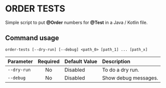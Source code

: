 # ORDER TESTS

Simple script to put **@Order** numbers for **@Test** in a Java / Kotlin file.

## Command usage

```shell
order-tests [--dry-run] [--debug] <path_0> [path_1] ... [path_x]
```

| Parameter   | Required | Default Value | Description          |
|:------------|:--------:|:--------------|:---------------------|
| `--dry-run` |    No    | Disabled      | To do a dry run.     |
| `--debug`   |    No    | Disabled      | Show debug messages. |
